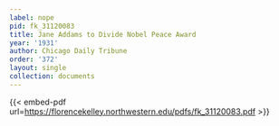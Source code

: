 ```yaml
---
label: nope
pid: fk_31120083
title: Jane Addams to Divide Nobel Peace Award
year: '1931'
author: Chicago Daily Tribune
order: '372'
layout: single
collection: documents
---
```



{{< embed-pdf url=https://florencekelley.northwestern.edu/pdfs/fk_31120083.pdf >}}